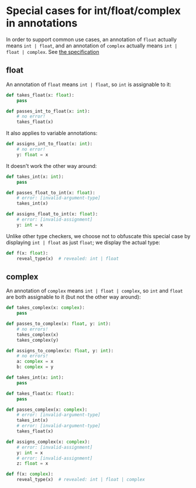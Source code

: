 # Special cases for int/float/complex in annotations

In order to support common use cases, an annotation of `float` actually means `int | float`, and an
annotation of `complex` actually means `int | float | complex`. See
[the specification](https://typing.python.org/en/latest/spec/special-types.html#special-cases-for-float-and-complex)

## float

An annotation of `float` means `int | float`, so `int` is assignable to it:

```py
def takes_float(x: float):
    pass

def passes_int_to_float(x: int):
    # no error!
    takes_float(x)
```

It also applies to variable annotations:

```py
def assigns_int_to_float(x: int):
    # no error!
    y: float = x
```

It doesn't work the other way around:

```py
def takes_int(x: int):
    pass

def passes_float_to_int(x: float):
    # error: [invalid-argument-type]
    takes_int(x)

def assigns_float_to_int(x: float):
    # error: [invalid-assignment]
    y: int = x
```

Unlike other type checkers, we choose not to obfuscate this special case by displaying `int | float`
as just `float`; we display the actual type:

```py
def f(x: float):
    reveal_type(x)  # revealed: int | float
```

## complex

An annotation of `complex` means `int | float | complex`, so `int` and `float` are both assignable
to it (but not the other way around):

```py
def takes_complex(x: complex):
    pass

def passes_to_complex(x: float, y: int):
    # no errors!
    takes_complex(x)
    takes_complex(y)

def assigns_to_complex(x: float, y: int):
    # no errors!
    a: complex = x
    b: complex = y

def takes_int(x: int):
    pass

def takes_float(x: float):
    pass

def passes_complex(x: complex):
    # error: [invalid-argument-type]
    takes_int(x)
    # error: [invalid-argument-type]
    takes_float(x)

def assigns_complex(x: complex):
    # error: [invalid-assignment]
    y: int = x
    # error: [invalid-assignment]
    z: float = x

def f(x: complex):
    reveal_type(x)  # revealed: int | float | complex
```
